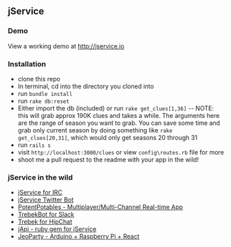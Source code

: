 ## jService

### Demo
View a working demo at http://jservice.io

### Installation
* clone this repo 
* In terminal, cd into the directory you cloned into
* run `bundle install`
* run `rake db:reset`
* Either import the db (included) or run `rake get_clues[1,36]` -- NOTE: this will grab approx 190K clues and takes a while. The arguments here are the range of season you want to grab. You can save some time and grab only current season by doing something like `rake get_clues[20,31]`, which would only get seasons 20 through 31
* run `rails s`
* visit `http://localhost:3000/clues` or view `config\routes.rb` file for more
* shoot me a pull request to the readme with your app in the wild!

### jService in the wild
* [jService for IRC](https://github.com/oddluck/limnoria-plugins/tree/master/Jeopardy)
* [jService Twitter Bot](http://twitter.com/jservicebot)
* [PotentPotables - Multiplayer/Multi-Channel Real-time App](http://potentpotables.io/)
* [TrebekBot for Slack](https://github.com/gesteves/trebekbot)
* [Trebek for HipChat](https://github.com/yanigisawa/hip-trebek)
* [jApi - ruby gem for jService](https://github.com/djds23/jApi)
* [JeoParty - Arduino + Raspberry Pi + React](https://github.com/keithpops/jeoparty)
